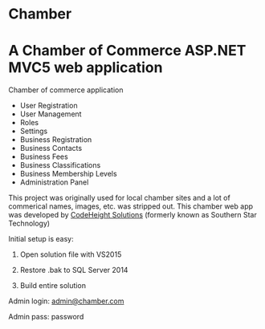 # Chamber
A Chamber of Commerce ASP.NET MVC5 web application
=========

Chamber of commerce application

 - User Registration
 - User Management
 - Roles
 - Settings
 - Business Registration
 - Business Contacts
 - Business Fees
 - Business Classifications
 - Business Membership Levels
 - Administration Panel

This project was originally used for local chamber sites and a lot of commerical names, images, etc. was stripped out.  This chamber web app was developed by [CodeHeight Solutions](http://www.codeheight.com) (formerly known as Southern Star Technology)


Initial setup is easy:

1) Open solution file with VS2015

2) Restore .bak to SQL Server 2014

3) Build entire solution


Admin login:  admin@chamber.com

Admin pass:   password



